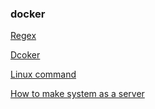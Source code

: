 ### docker
[Regex](./regex.md)

[Dcoker](./DOCKER.md)

[Linux command](./LINUX.md)

[How to make system as a server](./make_server.md)